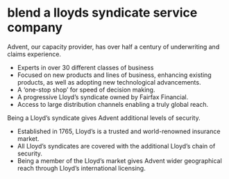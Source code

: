 # blend a lloyds syndicate service company

Advent, our capacity provider, has over half a century of underwriting
and claims experience.

* Experts in over 30 different classes of business
* Focused on new products and lines of business, enhancing existing products, as well as adopting new technological advancements.
* A ‘one-stop shop’ for speed of decision making.
* A progressive Lloyd’s syndicate owned by Fairfax Financial.
* Access to large distribution channels enabling a truly global reach.

Being a Lloyd’s syndicate gives Advent additional levels of security.

* Established in 1765, Lloyd’s is a trusted and world-renowned insurance market.
* All Lloyd’s syndicates are covered with the additional Lloyd’s chain of security.
* Being a member of the Lloyd’s market gives Advent wider geographical reach through Lloyd’s international licensing.
